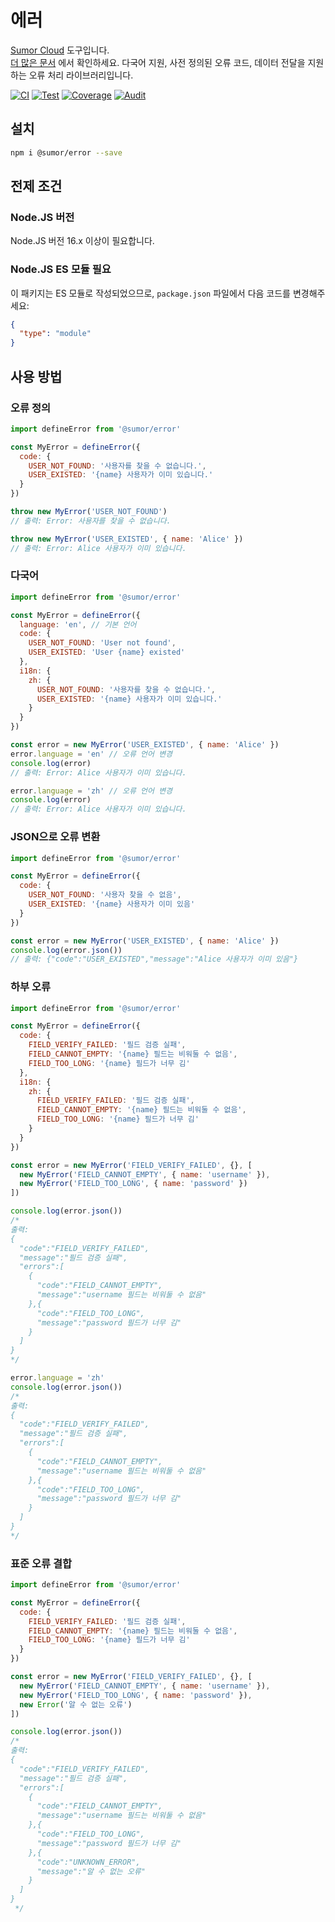 # 에러

[Sumor Cloud](https://sumor.cloud) 도구입니다.  
[더 많은 문서](https://sumor.cloud/error) 에서 확인하세요. 다국어 지원, 사전 정의된 오류 코드, 데이터 전달을 지원하는 오류 처리 라이브러리입니다.

[![CI](https://github.com/sumor-cloud/error/actions/workflows/ci.yml/badge.svg)](https://github.com/sumor-cloud/error/actions/workflows/ci.yml)
[![Test](https://github.com/sumor-cloud/error/actions/workflows/ut.yml/badge.svg)](https://github.com/sumor-cloud/error/actions/workflows/ut.yml)
[![Coverage](https://github.com/sumor-cloud/error/actions/workflows/coverage.yml/badge.svg)](https://github.com/sumor-cloud/error/actions/workflows/coverage.yml)
[![Audit](https://github.com/sumor-cloud/error/actions/workflows/audit.yml/badge.svg)](https://github.com/sumor-cloud/error/actions/workflows/audit.yml)

## 설치

```bash
npm i @sumor/error --save
```

## 전제 조건

### Node.JS 버전

Node.JS 버전 16.x 이상이 필요합니다.

### Node.JS ES 모듈 필요

이 패키지는 ES 모듈로 작성되었으므로, `package.json` 파일에서 다음 코드를 변경해주세요:

```json
{
  "type": "module"
}
```

## 사용 방법

### 오류 정의

```js
import defineError from '@sumor/error'

const MyError = defineError({
  code: {
    USER_NOT_FOUND: '사용자를 찾을 수 없습니다.',
    USER_EXISTED: '{name} 사용자가 이미 있습니다.'
  }
})

throw new MyError('USER_NOT_FOUND')
// 출력: Error: 사용자를 찾을 수 없습니다.

throw new MyError('USER_EXISTED', { name: 'Alice' })
// 출력: Error: Alice 사용자가 이미 있습니다.
```

### 다국어

```js
import defineError from '@sumor/error'

const MyError = defineError({
  language: 'en', // 기본 언어
  code: {
    USER_NOT_FOUND: 'User not found',
    USER_EXISTED: 'User {name} existed'
  },
  i18n: {
    zh: {
      USER_NOT_FOUND: '사용자를 찾을 수 없습니다.',
      USER_EXISTED: '{name} 사용자가 이미 있습니다.'
    }
  }
})

const error = new MyError('USER_EXISTED', { name: 'Alice' })
error.language = 'en' // 오류 언어 변경
console.log(error)
// 출력: Error: Alice 사용자가 이미 있습니다.

error.language = 'zh' // 오류 언어 변경
console.log(error)
// 출력: Error: Alice 사용자가 이미 있습니다.
```

### JSON으로 오류 변환

```js
import defineError from '@sumor/error'

const MyError = defineError({
  code: {
    USER_NOT_FOUND: '사용자 찾을 수 없음',
    USER_EXISTED: '{name} 사용자가 이미 있음'
  }
})

const error = new MyError('USER_EXISTED', { name: 'Alice' })
console.log(error.json())
// 출력: {"code":"USER_EXISTED","message":"Alice 사용자가 이미 있음"}
```

### 하부 오류

```js
import defineError from '@sumor/error'

const MyError = defineError({
  code: {
    FIELD_VERIFY_FAILED: '필드 검증 실패',
    FIELD_CANNOT_EMPTY: '{name} 필드는 비워둘 수 없음',
    FIELD_TOO_LONG: '{name} 필드가 너무 김'
  },
  i18n: {
    zh: {
      FIELD_VERIFY_FAILED: '필드 검증 실패',
      FIELD_CANNOT_EMPTY: '{name} 필드는 비워둘 수 없음',
      FIELD_TOO_LONG: '{name} 필드가 너무 김'
    }
  }
})

const error = new MyError('FIELD_VERIFY_FAILED', {}, [
  new MyError('FIELD_CANNOT_EMPTY', { name: 'username' }),
  new MyError('FIELD_TOO_LONG', { name: 'password' })
])

console.log(error.json())
/* 
출력: 
{
  "code":"FIELD_VERIFY_FAILED",
  "message":"필드 검증 실패",
  "errors":[
    {
      "code":"FIELD_CANNOT_EMPTY",
      "message":"username 필드는 비워둘 수 없음"
    },{
      "code":"FIELD_TOO_LONG",
      "message":"password 필드가 너무 김"
    }
  ]
}
*/

error.language = 'zh'
console.log(error.json())
/*
출력:
{
  "code":"FIELD_VERIFY_FAILED",
  "message":"필드 검증 실패",
  "errors":[
    {
      "code":"FIELD_CANNOT_EMPTY",
      "message":"username 필드는 비워둘 수 없음"
    },{
      "code":"FIELD_TOO_LONG",
      "message":"password 필드가 너무 김"
    }
  ]
}
*/
```

### 표준 오류 결합

```js
import defineError from '@sumor/error'

const MyError = defineError({
  code: {
    FIELD_VERIFY_FAILED: '필드 검증 실패',
    FIELD_CANNOT_EMPTY: '{name} 필드는 비워둘 수 없음',
    FIELD_TOO_LONG: '{name} 필드가 너무 김'
  }
})

const error = new MyError('FIELD_VERIFY_FAILED', {}, [
  new MyError('FIELD_CANNOT_EMPTY', { name: 'username' }),
  new MyError('FIELD_TOO_LONG', { name: 'password' }),
  new Error('알 수 없는 오류')
])

console.log(error.json())
/*
출력:
{
  "code":"FIELD_VERIFY_FAILED",
  "message":"필드 검증 실패",
  "errors":[
    {
      "code":"FIELD_CANNOT_EMPTY",
      "message":"username 필드는 비워둘 수 없음"
    },{
      "code":"FIELD_TOO_LONG",
      "message":"password 필드가 너무 김"
    },{
      "code":"UNKNOWN_ERROR",
      "message":"알 수 없는 오류"
    }
  ]
}
 */
```
